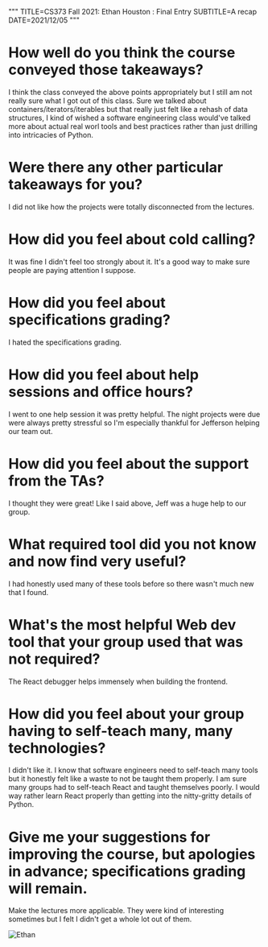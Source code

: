 """
TITLE=CS373 Fall 2021: Ethan Houston : Final Entry
SUBTITLE=A recap
DATE=2021/12/05
"""

# How well do you think the course conveyed those takeaways?
I think the class conveyed the above points appropriately but I still am not really sure what I got out of this class. Sure we talked about containers/iterators/iterables but that really just felt like a rehash of data structures, I kind of wished a software engineering class would've talked more about actual real worl tools and best practices rather than just drilling into intricacies of Python. 
# Were there any other particular takeaways for you?
I did not like how the projects were totally disconnected from the lectures.
# How did you feel about cold calling?
It was fine I didn't feel too strongly about it. It's a good way to make sure people are paying attention I suppose.
# How did you feel about specifications grading?
I hated the specifications grading.
# How did you feel about help sessions and office hours?
I went to one help session it was pretty helpful. The night projects were due were always pretty stressful so I'm especially thankful for Jefferson helping our team out.
# How did you feel about the support from the TAs?
I thought they were great! Like I said above, Jeff was a huge help to our group.
# What required tool did you not know and now find very useful?
I had honestly used many of these tools before so there wasn't much new that I found.
# What's the most helpful Web dev tool that your group used that was not required?
The React debugger helps immensely when building the frontend.
# How did you feel about your group having to self-teach many, many technologies?
I didn't like it. I know that software engineers need to self-teach many tools but it honestly felt like a waste to not be taught them properly. I am sure many groups had to self-teach React and taught themselves poorly. I would way rather learn React properly than getting into the nitty-gritty details of Python.
# Give me your suggestions for improving the course, but apologies in advance; specifications grading will remain.
Make the lectures more applicable. They were kind of interesting sometimes but I felt I didn't get a whole lot out of them.

![Ethan](../../../img/sarosa_small.jpg)